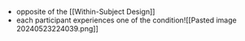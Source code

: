 - opposite of the [[Within-Subject Design]]
- each participant experiences one of the condition![[Pasted image 20240523224039.png]]